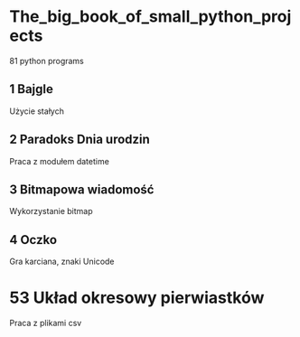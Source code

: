 # The_big_book_of_small_python_projects
81 python programs

## 1 Bajgle
Użycie stałych

## 2 Paradoks Dnia urodzin
Praca z modułem datetime

## 3 Bitmapowa wiadomość
Wykorzystanie bitmap

## 4 Oczko
Gra karciana, znaki Unicode

# 53 Układ okresowy pierwiastków
Praca z plikami csv
